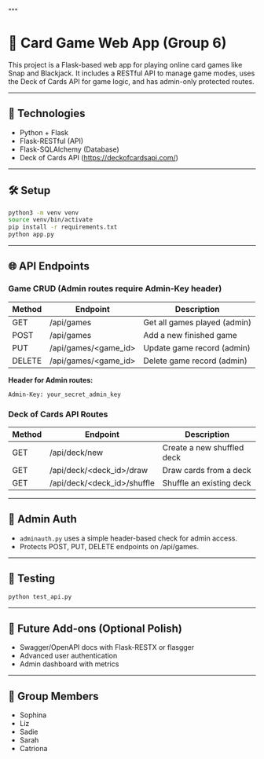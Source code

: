 """
# 🎴 Card Game Web App (Group 6)

This project is a Flask-based web app for playing online card games like Snap and Blackjack. It includes a RESTful API to manage game modes, uses the Deck of Cards API for game logic, and has admin-only protected routes.

---

## 🧩 Technologies
- Python + Flask
- Flask-RESTful (API)
- Flask-SQLAlchemy (Database)
- Deck of Cards API (https://deckofcardsapi.com/)

---

## 🛠️ Setup

```bash
python3 -m venv venv
source venv/bin/activate
pip install -r requirements.txt
python app.py
```

---

## 🌐 API Endpoints

### Game CRUD (Admin routes require Admin-Key header)
| Method | Endpoint | Description |
|--------|----------|-------------|
| GET    | /api/games              | Get all games played (admin) |
| POST   | /api/games              | Add a new finished game |
| PUT    | /api/games/<game_id>   | Update game record (admin) |
| DELETE | /api/games/<game_id>   | Delete game record (admin) |

**Header for Admin routes:**
```http
Admin-Key: your_secret_admin_key
```

### Deck of Cards API Routes
| Method | Endpoint | Description |
|--------|----------|-------------|
| GET    | /api/deck/new                | Create a new shuffled deck |
| GET    | /api/deck/<deck_id>/draw     | Draw cards from a deck |
| GET    | /api/deck/<deck_id>/shuffle  | Shuffle an existing deck |

---

## 🔐 Admin Auth
- `adminauth.py` uses a simple header-based check for admin access.
- Protects POST, PUT, DELETE endpoints on /api/games.

---

## 🧪 Testing
```bash
python test_api.py
```

---

## 🧭 Future Add-ons (Optional Polish)
- Swagger/OpenAPI docs with Flask-RESTX or flasgger
- Advanced user authentication
- Admin dashboard with metrics

---

## 👥 Group Members
- Sophina 
- Liz 
- Sadie 
- Sarah 
- Catriona 
